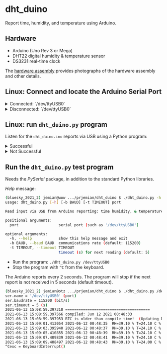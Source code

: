 # dht_duino

Report time, humidity, and temperature using Arduino.

## Hardware

* Arduino (Uno Rev 3 or Mega)
* DHT22 digital humidity & temperature sensor
* DS3231 real-time clock

The [hardware assembly](assembly.md) provides photographs of the hardware
assembly and other details.

## Linux: Connect and locate the Arduino Serial Port

<details>
<summary>Connected: `/dev/ttyUSB0`</summary>

```sh
(bluesky_2021_2) jemian@otz .../prjemian/dht_duino $ dmesg | grep -i ftdi
[  919.439376] usb 1-2: Manufacturer: FTDI
[  919.540376] usbcore: registered new interface driver ftdi_sio
[  919.540390] usbserial: USB Serial support registered for FTDI USB Serial Device
[  919.540448] ftdi_sio 1-2:1.0: FTDI USB Serial Device converter detected
[  919.540894] usb 1-2: FTDI USB Serial Device converter now attached to ttyUSB0
```

</details>

<details>
<summary>Disconnected: `/dev/ttyUSB0`</summary>

```sh
(bluesky_2021_2) jemian@wow .../prjemian/dht_duino $ dmesg | grep -i ftdi | tail -4
[3373492.334136] ftdi_sio 1-12:1.0: FTDI USB Serial Device converter detected
[3373492.334528] usb 1-12: FTDI USB Serial Device converter now attached to ttyUSB0
[3374411.734158] ftdi_sio ttyUSB0: FTDI USB Serial Device converter now disconnected from ttyUSB0
[3374411.734200] ftdi_sio 1-12:1.0: device disconnected
```

</details>


## Linux: run `dht_duino.py` program

Listen for the `dht_duino.ino` reports via USB
using a Python program:

<details>
<summary>Successful</summary>

```sh
(bluesky_2021_2) jemian@otz .../prjemian/dht_duino $ ./dht_duino.py /dev/ttyUSB0
ser.name = '/dev/ttyUSB0' (port)
ser.baudrate = 115200 (bit/s)
ser.timeout = 5 (s)
2021-06-13 15:08:59.397310 ======================================
2021-06-13 15:08:59.397566 compiled: Jun 12 2021 00:48:33
2021-06-13 15:08:59.397953 RTC is older than compile time!  (Updating DateTime)
2021-06-13 15:09:01.413054 2021-06-12 00:48:35  RH=39.10 % T=24.10 C % RTC_T=25.00 C
2021-06-13 15:09:03.395940 2021-06-12 00:48:37  RH=39.10 % T=24.10 C % RTC_T=25.00 C
2021-06-13 15:09:05.410855 2021-06-12 00:48:39  RH=39.10 % T=24.10 C % RTC_T=25.00 C
2021-06-13 15:09:07.409839 2021-06-12 00:48:41  RH=39.10 % T=24.10 C % RTC_T=25.00 C
2021-06-13 15:09:09.408497 2021-06-12 00:48:43  RH=39.10 % T=24.00 C % RTC_T=25.00 C
```

</details>

<details>
<summary>Not Successful</summary>

We know this will fail because `$USER` is not in the dialout group:

```sh
grep dialout /etc/group | grep ${USER}
```

is empty.

```sh
(bluesky_2021_2) jemian@wow .../prjemian/dht_duino $ ./dht_duino.py /dev/ttyUSB0
Traceback (most recent call last):
  File "/home/beams/JEMIAN/.conda/envs/bluesky_2021_2/lib/python3.8/site-packages/serial/serialposix.py", line 322, in open
    self.fd = os.open(self.portstr, os.O_RDWR | os.O_NOCTTY | os.O_NONBLOCK)
PermissionError: [Errno 13] Permission denied: '/dev/ttyUSB0'

During handling of the above exception, another exception occurred:

Traceback (most recent call last):
  File "./dht_duino.py", line 72, in <module>
    main(args.port, args.baud, args.timeout)
  File "./dht_duino.py", line 34, in main
    with serial.Serial(port, baud, timeout=timeout) as ser:
  File "/home/beams/JEMIAN/.conda/envs/bluesky_2021_2/lib/python3.8/site-packages/serial/serialutil.py", line 244, in __init__
    self.open()
  File "/home/beams/JEMIAN/.conda/envs/bluesky_2021_2/lib/python3.8/site-packages/serial/serialposix.py", line 325, in open
    raise SerialException(msg.errno, "could not open port {}: {}".format(self._port, msg))
serial.serialutil.SerialException: [Errno 13] could not open port /dev/ttyUSB0: [Errno 13] Permission denied: '/dev/ttyUSB0'
```

</details>

## Run the `dht_duino.py` test program

Needs the *PySerial* package, in addition to the standard Python libraries.

*Help* message:

```sh
(bluesky_2021_2) jemian@wow .../prjemian/dht_duino $ ./dht_duino.py -h
usage: dht_duino.py [-h] [-b BAUD] [-t TIMEOUT] port

Read input via USB from Arduino reporting: time humidity, & temperature.

positional arguments:
  port                  serial port (such as '/dev/ttyUSB0')

optional arguments:
  -h, --help            show this help message and exit
  -b BAUD, --baud BAUD  communications rate (default: 115200)
  -t TIMEOUT, --timeout TIMEOUT
                        timeout (s) for next reading (default: 5)
```

* Run the program: `./dht_duino.py /dev/ttyUSB0`
* Stop the program with `^C` from the keyboard.

The Arduino reports every 2 seconds.  The program will stop if the next report is not received in 5 seconds (default timeout).

```sh
(bluesky_2021_2) jemian@otz .../prjemian/dht_duino $ ./dht_duino.py /dev/ttyUSB0
ser.name = '/dev/ttyUSB0' (port)
ser.baudrate = 115200 (bit/s)
ser.timeout = 5 (s)
2021-06-13 15:08:59.397310 ======================================
2021-06-13 15:08:59.397566 compiled: Jun 12 2021 00:48:33
2021-06-13 15:08:59.397953 RTC is older than compile time!  (Updating DateTime)
2021-06-13 15:09:01.413054 2021-06-12 00:48:35  RH=39.10 % T=24.10 C % RTC_T=25.00 C
2021-06-13 15:09:03.395940 2021-06-12 00:48:37  RH=39.10 % T=24.10 C % RTC_T=25.00 C
2021-06-13 15:09:05.410855 2021-06-12 00:48:39  RH=39.10 % T=24.10 C % RTC_T=25.00 C
2021-06-13 15:09:07.409839 2021-06-12 00:48:41  RH=39.10 % T=24.10 C % RTC_T=25.00 C
2021-06-13 15:09:09.408497 2021-06-12 00:48:43  RH=39.10 % T=24.00 C % RTC_T=25.00 C
^Cexc = KeyboardInterrupt()
```
